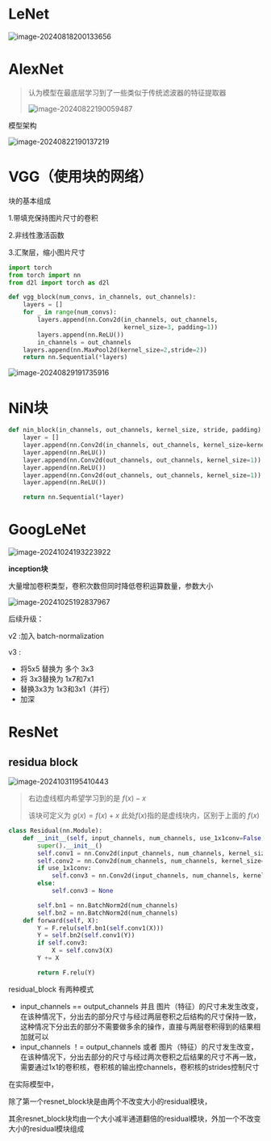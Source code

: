 # LeNet

![image-20240818200133656](https://raw.githubusercontent.com/Thislu13/image_save/main/notebook/202408182001105.png)

# AlexNet

> 认为模型在最底层学习到了一些类似于传统滤波器的特征提取器
>
> ![image-20240822190059487](https://raw.githubusercontent.com/Thislu13/image_save/main/notebook/202408221901151.png)

模型架构

![image-20240822190137219](https://raw.githubusercontent.com/Thislu13/image_save/main/notebook/202408221901673.png)

# VGG（使用块的网络）

块的基本组成

1.带填充保持图片尺寸的卷积

2.非线性激活函数

3.汇聚层，缩小图片尺寸

```python
import torch
from torch import nn
from d2l import torch as d2l

def vgg_block(num_convs, in_channels, out_channels):
    layers = []
    for _ in range(num_convs):
        layers.append(nn.Conv2d(in_channels, out_channels,
                                kernel_size=3, padding=1))
        layers.append(nn.ReLU())
        in_channels = out_channels
    layers.append(nn.MaxPool2d(kernel_size=2,stride=2))
    return nn.Sequential(*layers)
```

![image-20240829191735916](https://raw.githubusercontent.com/Thislu13/image_save/main/notebook/202408291917112.png)

# NiN块

```python
def nin_block(in_channels, out_channels, kernel_size, stride, padding):
    layer = []
    layer.append(nn.Conv2d(in_channels, out_channels, kernel_size=kernel_size, padding=padding, stride=stride))
    layer.append(nn.ReLU())
    layer.append(nn.Conv2d(out_channels, out_channels, kernel_size=1))
    layer.append(nn.ReLU())
    layer.append(nn.Conv2d(out_channels, out_channels, kernel_size=1))
    layer.append(nn.ReLU())

    return nn.Sequential(*layer)
```

# GoogLeNet

![image-20241024193223922](https://raw.githubusercontent.com/Thislu13/image_save/main/notebook/202410241932993.png)

**inception块**

大量增加卷积类型，卷积次数但同时降低卷积运算数量，参数大小

![image-20241025192837967](https://raw.githubusercontent.com/Thislu13/image_save/main/notebook/202410251928009.png)

后续升级：

v2 :加入 batch-normalization

v3 :

* 将5x5 替换为 多个 3x3
* 将 3x3替换为 1x7和7x1
* 替换3x3为 1x3和3x1（并行）
* 加深

# ResNet

## residua block

![image-20241031195410443](https://raw.githubusercontent.com/Thislu13/image_save/main/notebook/202410311954533.png)

> 右边虚线框内希望学习到的是 $f(x) - x$
>
> 该块可定义为 $g(x) = f(x) + x$ 此处$f(x)$指的是虚线块内，区别于上面的 $f(x)$

```python
class Residual(nn.Module):
    def __init__(self, input_channels, num_channels, use_1x1conv=False, strides=1):
        super().__init__()
        self.conv1 = nn.Conv2d(input_channels, num_channels, kernel_size=3, padding=1, stride=strides)
        self.conv2 = nn.Conv2d(num_channels, num_channels, kernel_size=3, padding=1)
        if use_1x1conv:
            self.conv3 = nn.Conv2d(input_channels, num_channels, kernel_size=1, stride=strides)
        else:
            self.conv3 = None

        self.bn1 = nn.BatchNorm2d(num_channels)
        self.bn2 = nn.BatchNorm2d(num_channels)
    def forward(self, X):
        Y = F.relu(self.bn1(self.conv1(X)))
        Y = self.bn2(self.conv1(Y))
        if self.conv3:
            X = self.conv3(X)
        Y += X

        return F.relu(Y)
```

residual_block 有两种模式

* input_channels == output_channels 并且 图片（特征）的尺寸未发生改变，在该种情况下，分出去的部分尺寸与经过两层卷积之后结构的尺寸保持一致，这种情况下分出去的部分不需要做多余的操作，直接与两层卷积得到的结果相加就可以
* input_channels ！= output_channels 或者 图片（特征）的尺寸发生改变， 在该种情况下，分出去部分的尺寸与经过两次卷积之后结果的尺寸不再一致，需要通过1x1的卷积核，卷积核的输出控channels，卷积核的strides控制尺寸

在实际模型中，

除了第一个resnet_block块是由两个不改变大小的residual模块，

其余resnet_block块均由一个大小减半通道翻倍的residual模块，外加一个不改变大小的residual模块组成

